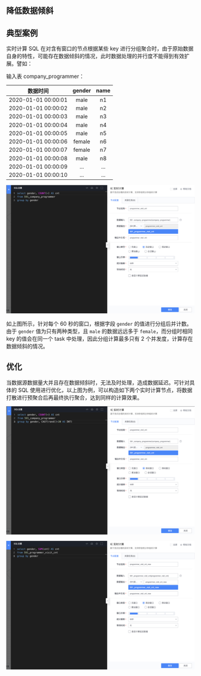 ## 降低数据倾斜

## 典型案例

实时计算 SQL 在对含有窗口的节点根据某些 key 进行分组聚合时，由于原始数据自身的特性，可能存在数据倾斜的情况，此时数据处理的并行度不能得到有效扩展。譬如：

输入表 company_programmer：

|      数据时间        |  gender |  name  |
| :-----------------: | :-----: | :----: |
| 2020-01-01 00:00:01 |   male  |   n1   |
| 2020-01-01 00:00:02 |   male  |   n2   |
| 2020-01-01 00:00:03 |   male  |   n3   |
| 2020-01-01 00:00:04 |   male  |   n4   |
| 2020-01-01 00:00:05 |   male  |   n5   |
| 2020-01-01 00:00:06 |  female |   n6   |
| 2020-01-01 00:00:07 |  female  |  n7   |
| 2020-01-01 00:00:08 |   male  |   n8   |
| 2020-01-01 00:00:09 |   ...   |   ...  |
| 2020-01-01 00:00:10 |   ...   |   ...  |

![](../../../../assets/dataflow/stream-processing/data-skew-1.png)

如上图所示，针对每个 60 秒的窗口，根据字段 `gender` 的值进行分组后并计数。由于 `gender` 值为只有两种类型，且 `male` 的数据远远多于 `female`，而分组时相同 key 的值会在同一个 task 中处理，因此分组计算最多只有 2 个并发度，计算存在数据倾斜的情况。

## 优化

当数据源数据量大并且存在数据倾斜时，无法及时处理，造成数据延迟。可针对具体的 SQL 使用进行优化，以上图为例，可以构造如下两个实时计算节点，将数据打散进行预聚合后再最终执行聚合，达到同样的计算效果。

![](../../../../assets/dataflow/stream-processing/data-skew-2.png)

![](../../../../assets/dataflow/stream-processing/data-skew-3.png)
